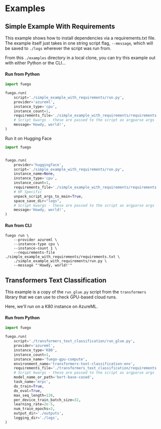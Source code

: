 # Examples

## Simple Example With Requirements

This example shows how to install dependencies via a requirements.txt file. The example itself just takes in one string script flag, `--message`, which will be saved to `./logs` wherever the script was run from.

From this `./examples` directory in a local clone, you can try this example out with either Python or the CLI...

#### Run from Python

```python
import fuego

fuego.run(
    script='./simple_example_with_requirements/run.py',
    provider='azureml',
    instance_type='cpu',
    instance_count=1,
    requirements_file='./simple_example_with_requirements/requirements.txt',
    # Script kwargs - these are passed to the script as argparse args
    message='Howdy, world!',
)
```

Run it on Hugging Face

```python
import fuego


fuego.run(
    provider='huggingface',
    script='./simple_example_with_requirements/run.py',
    instance_name=None,
    instance_type='cpu',
    instance_count=1,
    requirements_file='./simple_example_with_requirements/requirements.txt',
    # HF Specific
    unpack_script_args_to_main=True,
    space_save_dir="logs",
    # Script kwargs - these are passed to the script as argparse args
    message='Howdy, world!',
)
```

#### Run from CLI

```
fuego run \
    --provider azureml \
    --instance-type cpu \
    --instance-count 1 \
    --requirements-file ./simple_example_with_requirements/requirements.txt \
    ./simple_example_with_requirements/run.py \
    --message "'Howdy, world!'"
```

## Transformers Text Classification

This example is a copy of the `run_glue.py` script from the `transformers` library that we can use to check GPU-based cloud runs.

Here, we'll run on a K80 instance on AzureML.

#### Run from Python

```python
import fuego

fuego.run(
    script='./transformers_text_classification/run_glue.py',
    provider='azureml',
    instance_type='K80',
    instance_count=1,
    instance_name='fuego-gpu-compute',
    environment_name='transformers-text-classification-env',
    requirements_file='./transformers_text_classification/requirements.txt',
    # Script kwargs - these are passed to the script as argparse args
    model_name_or_path='bert-base-cased',
    task_name='mrpc',
    do_train=True,
    do_eval=True,
    max_seq_length=128,
    per_device_train_batch_size=32,
    learning_rate=2e-5,
    num_train_epochs=3,
    output_dir='./outputs',
    logging_dir='./logs',
)
```